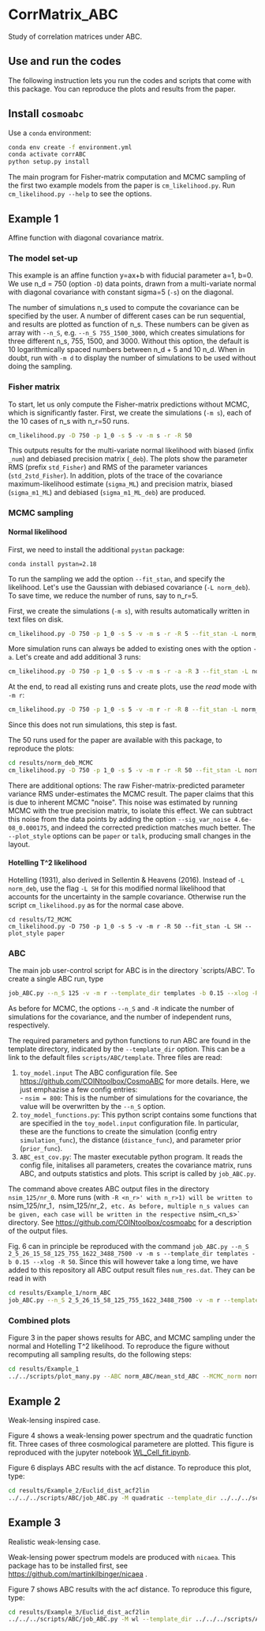 # CorrMatrix_ABC
Study of correlation matrices under ABC.

## Use and run the codes

The following instruction lets you run the codes and scripts that come with this package.
You can reproduce the plots and results from the paper.

## Install ```cosmoabc```

Use a `conda` environment:
```bash
conda env create -f environment.yml
conda activate corrABC
python setup.py install
```

The main program for Fisher-matrix computation and MCMC sampling of the first
two example models
from the paper is `cm_likelihood.py`. Run `cm_likelihood.py --help` to see the options.

## Example 1

Affine function with diagonal covariance matrix.

### The model set-up

This example is an affine function y=ax+b with fiducial parameter a=1, b=0. We use n_d = 750 (option `-D`) data points, drawn from a multi-variate normal with diagonal covariance with constant sigma=5 (`-s`) on the diagonal.

The number of simulations n_s used to compute the covariance can be specified by the user. A number of different cases can be run sequential, and results are plotted as function of n_s. These numbers can be given as array with `--n_S`, e.g. `--n_S 755_1500_3000`, which creates simulations for three different n_s, 755, 1500, and 3000.
Without this option, the default is 10 logarithmically spaced numbers between n_d + 5 and 10 n_d. When in doubt, run with `-m d` to display the number of simulations to be used without doing the sampling.

### Fisher matrix

To start, let us only compute the Fisher-matrix predictions without MCMC, which is significantly faster.
First, we create the simulations (`-m s`), each of the 10 cases of n_s with n_r=50 runs.

```bash
cm_likelihood.py -D 750 -p 1_0 -s 5 -v -m s -r -R 50
```

This outputs results for the multi-variate normal likelihood with biased (infix `_num`) and debiased precision matrix (`_deb`). The plots show the parameter RMS (prefix `std_Fisher`) and RMS of the parameter variances (`std_2std_Fisher`).
In addition, plots of the trace of the covariance maximum-likelihood estimate
(`sigma_ML`) and precision matrix, biased (`sigma_m1_ML`) and debiased (`sigma_m1_ML_deb`) are produced.

### MCMC sampling

#### Normal likelihood

First, we need to install the additional `pystan` package:
```
conda install pystan=2.18
```

To run the sampling we add the option `--fit_stan`, and specify the likelihood. Let's use the Gaussian  with debiased covariance (`-L norm_deb`). To save time, we reduce the number of runs, say to n_r=5.

First, we create the simulations (`-m s`), with results automatically written in text files on disk.
```bash
cm_likelihood.py -D 750 -p 1_0 -s 5 -v -m s -r -R 5 --fit_stan -L norm_deb --plot_style paper
```
More simulation runs can always be added to existing ones with the option `-a`. Let's create and add additional 3 runs: 
```bash
cm_likelihood.py -D 750 -p 1_0 -s 5 -v -m s -r -a -R 3 --fit_stan -L norm_deb --plot_style paper
```
At the end, to read all existing runs and create plots, use the *read* mode with `-m r`:
```bash
cm_likelihood.py -D 750 -p 1_0 -s 5 -v -m r -r -R 8 --fit_stan -L norm_deb --plot_style paper
```
Since this does not run simulations, this step is fast.

The 50 runs used for the paper are available with this package, to reproduce the plots:
```bash
cd results/norm_deb_MCMC
cm_likelihood.py -D 750 -p 1_0 -s 5 -v -m r -r -R 50 --fit_stan -L norm_deb --sig_var_noise 4.6e-08_0.000175 --plot_style paper
```
There are additional options: The raw Fisher-matrix-predicted parameter variance RMS under-estimates the MCMC result. The paper claims that this is due to inherent MCMC "noise". This noise was estimated by running MCMC with the true precision matrix, to isolate this effect. We can subtract this noise from the data points by adding the option `--sig_var_noise 4.6e-08_0.000175`, and indeed the corrected prediction matches much better. The `--plot_style` options can be `paper` or `talk`, producing small changes in the layout.

#### Hotelling T^2 likelihood

Hotelling (1931), also derived in Sellentin & Heavens (2016).
Instead of `-L norm_deb`, use the flag `-L SH` for this modified normal likelihood that accounts for the uncertainty in the sample covariance. Otherwise run the script `cm_likelihood.py` as for the normal case above.

```
cd results/T2_MCMC
cm_likelihood.py -D 750 -p 1_0 -s 5 -v -m r -R 50 --fit_stan -L SH --plot_style paper
```

### ABC

The main job user-control script for ABC is in the directory `scripts/ABC'. To create a single ABC run, type
```bash
job_ABC.py --n_S 125 -v -m r --template_dir templates -b 0.15 --xlog -R 1
```
As before for MCMC, the options `--n_S` and `-R` indicate the number of simulations for the covariance, and the number of independent runs, respectively.

The required parameters and python functions to run ABC are found in the template directory, indicated by the `--template_dir` option. This can be a link to the default files `scripts/ABC/template`. Three files are read:
  1. `toy_model.input`
    The ABC configuration file. See https://github.com/COINtoolbox/CosmoABC for more details. Here, we just emphazise a few config entries:  
    - `nsim = 800`: This is the number of simulations for the covariance, the value will be overwritten by the `--n_S` option.
  2. `toy_model_functions.py`: This python script contains some functions that are specified in the `toy_model.input` configuration file. In particular, these are the functions to create the simulation (config entry `simulation_func`), the distance (`distance_func`), and parameter prior (`prior_func`).
  3. `ABC_est_cov.py`: The master executable python program. It reads the config file, initalises all parameters, creates the covariance matrix, runs ABC, and outputs statistics and plots. This script is called by `job_ABC.py`.
  
The command above creates ABC output files in the directory `nsim_125/nr_0`. More runs (with `-R <n_r>' with n_r>1)
will be written to `nsim_125/nr_1`, `nsim_125/nr_2`, etc. As before, multiple n_s values can be given, each case will be written in the respective `nsim_<n_s>` directory. See https://github.com/COINtoolbox/cosmoabc for a description of the output files.

Fig. 6 can in principle be reproduced with the command `job_ABC.py --n_S 2_5_26_15_58_125_755_1622_3488_7500 -v -m s --template_dir templates -b 0.15 --xlog -R 50`. Since this will however take a long time, we have added to this repository all ABC output result files `num_res.dat`. They can be read in with
```bash
cd results/Example_1/norm_ABC
job_ABC.py --n_S 2_5_26_15_58_125_755_1622_3488_7500 -v -m r --template_dir ../../../scripts/ABC/templates -b 0.15 --xlog -R 50
```

### Combined plots

Figure 3 in the paper shows results for ABC, and MCMC sampling under the normal and Hotelling T^2 likelihood.
To reproduce the figure without recomputing all sampling results, do the following steps:
```bash
cd results/Example_1
../../scripts/plot_many.py --ABC norm_ABC/mean_std_ABC --MCMC_norm norm_deb_MCMC/mean_std_fit_norm_deb --MCMC_T2 T2_MCMC/mean_std_fit_SH -b 0.03 --sig_var 4.6e-8_1.75e-4
```

## Example 2

Weak-lensing inspired case.

Figure 4 shows a weak-lensing power spectrum and the quadratic function fit. Three cases of three cosmological parametere are plotted.
This figure is reproduced with the jupyter notebook [WL_Cell_fit.ipynb](scripts/ABC/WL_Cell_fit.ipynb).

Figure 6 displays ABC results with the acf distance. To reproduce this plot, type:
```bash
cd results/Example_2/Euclid_dist_acf2lin
../../../scripts/ABC/job_ABC.py -M quadratic --template_dir ../../../scripts/ABC/templates_quad -m r --n_S 2_5_10_20_40 -R 25 --obs_dir nsim_2 -v -p 0.306_0.827 -P tilt_ampl -D 10
```

## Example 3

Realistic weak-lensing case.

Weak-lensing power spectrum models are produced with `nicaea`. This package has to be installed first, see https://github.com/martinkilbinger/nicaea .

Figure 7 shows ABC results with the acf distance. To reproduce this figure, type:
```bash
cd results/Example_3/Euclid_dist_acf2lin
../../../scripts/ABC/job_ABC.py -M wl --template_dir ../../../scripts/ABC/WL -m r --n_S 2_5_10_20_40 -R 10 --obs_dir nsim_2 -v -p 0.306_0.827 -P Omegam_sigma8 -D 10 

